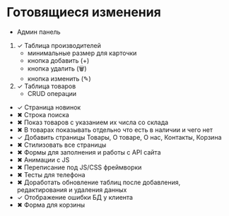 # Готовящиеся изменения

- Админ панель
1) ✓ Таблица производителей
	- минимальные размер для карточки
	- кнопка добавить	(+)
	- кнопка удалить	(🗑)
	- кнопка изменить	(✎)
2) ✓ Таблица товаров
	- CRUD операции
- ✓ Страница новинок
- ✖ Строка поиска
- ✖ Показ товаров с указанием их числа со склада
- ✖ В товарах показывать отдельно что есть в наличии и чего нет
- ✓ Добавить страницы Товары, О товаре, О нас, Контакты, Корзина
- ✖ Стилизовать все страницы
- ✖ Формы для заполнения и работы с API сайта
- ✖ Анимации с JS
- ✖ Переписание под JS/CSS фреймворки
- ✖ Тесты для телефона
- ✖ Доработать обновление таблиц после добавления, редактирования и удаления данных
- ✓ Отображение ошибки БД у клиента 
- ✖ Форма для корзины
